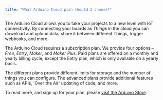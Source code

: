 ```yaml
---
title: "What Arduino Cloud plan should I choose?"
---
```


The Arduino Cloud allows you to take your projects to a new level with IoT connectivity. By connecting your boards as *Things* in the cloud you can download and upload data, share it between different Things, trigger webhooks, and more.

The Arduino Cloud requires a subscription plan. We provide four options – *Free*, *Entry*, *Maker*, and *Maker Plus*. Paid plans are offered on a monthly and yearly billing cycle, except the Entry plan, which is only available on a yearly basis.

The different plans provide different limits for storage and the number of things you can configure. The advanced plans provide additional features such as APIs, 'Over the Air' updating of code, and more.

To read more, and sign up for your plan, please [visit the Arduino Store](https://store.arduino.cc/digital/create#plans).
